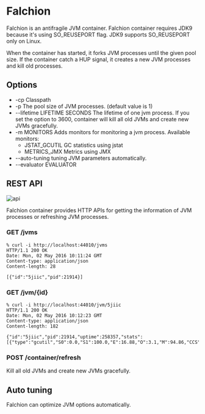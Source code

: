 # Falchion

Falchion is an antifragile JVM container.
Falchion container requires JDK9 because it's using SO_REUSEPORT flag. JDK9 supports SO_REUSEPORT only on Linux.

When the container has started, it forks JVM processes until the given pool size.
If the container catch a HUP signal, it creates a new JVM processes and kill old processes.

## Options

- -cp  Classpath
- -p   The pool size of JVM processes. (default value is 1)
- --lifetime LIFETIME SECONDS  The lifetime of one jvm process. If you set the option to 3600, container will kill all old JVMs and create new JVMs gracefully.
- -m MONITORS  Adds monitors for monitoring a jvm process.
  Available monitors:
    - JSTAT_GCUTIL  GC statistics using jstat
    - METRICS_JMX   Metrics using JMX
- --auto-tuning  tuning JVM parameters automatically.
- --evaluator EVALUATOR 

   

## REST API

![api](http://i.imgur.com/iIRC5Ix.png)

Falchion container provides HTTP APIs for getting the information of JVM processes or refreshing JVM processes.

### GET /jvms

```
% curl -i http://localhost:44010/jvms     
HTTP/1.1 200 OK
Date: Mon, 02 May 2016 10:11:24 GMT
Content-type: application/json
Content-length: 28

[{"id":"5jiic","pid":21914}]
```

### GET /jvm/{id}

```
% curl -i http://localhost:44010/jvm/5jiic
HTTP/1.1 200 OK
Date: Mon, 02 May 2016 10:12:23 GMT
Content-type: application/json
Content-length: 182

{"id":"5jiic","pid":21914,"uptime":258357,"stats":[{"type":"gcutil","S0":0.0,"S1":100.0,"E":16.88,"O":3.1,"M":94.86,"CCS":80.13,"YGC":1,"YGCT":0.004,"FGC":0,"FGCT":0.0,"GCT":0.004}]}                                                                                      
```

### POST /container/refresh

Kill all old JVMs and create new JVMs gracefully.

## Auto tuning

Falchion can optimize JVM options automatically.

